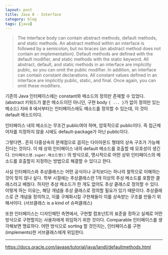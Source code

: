 ```yaml
---
layout: post
title: Java 8 - Interface
category: blog
tags: [java]
---
```

> The interface body can contain abstract methods, default methods, and static methods. An abstract method within an interface is followed by a semicolon, but no braces (an abstract method does not contain an implementation). Default methods are defined with the default modifier, and static methods with the static keyword. All abstract, default, and static methods in an interface are implicitly public, so you can omit the public modifier.
> In addition, an interface can contain constant declarations. All constant values defined in an interface are implicitly public, static, and final. Once again, you can omit these modifiers.

<!-- more -->

기존의 Java 인터페이스에는 constant와 메소드의 정의만 존재할 수 있었다. (abstract 키워드가 붙은 메소드이던 아니던, 구현 body `{ ... }`가 없이 정의만 있는 메소드) 자바 8 에서부터는 인터페이스에도 메소드를 정의할 수 있는데, 이 것이 default 메소드이다.

인터페이스 내의 메소드는 무조건 public여야 하며, 암묵적으로 public이다. 즉 접근제어자를 지정하지 않을 시에도 default-package가 아닌 public이다.

그렇다면.. 흔히 다중상속의 문제점으로 꼽히는 다이아몬드 형태의 상속 구조가 가능해진다는 것이다.
이 때 상위 인터페이스 내의 default 메소드를 호출할 때 모호성이 생긴다. `인터페이스명.super.메소드명()` 의 방식으로, 명시적으로 어떤 상위 인터페이스의 메소드를 호출할지 지정하는 방법으로 해결할 수 있다고 한다.

사실 인터페이스와 추상클래스는 어떤 공식이나 규칙보다는 하나의 철학으로 이해하는 것이 맞지 않나 싶다. 학부 시절에는 추상클래스란 1개 이상의 추상 메소드를 포함한 클래스라고 배웠다. 하지만 추상 메소드가 한 개도 없어도 추상 클래스로 정의할 수 있다. 이렇게 하는 이유는, 해당 개념을 추상 클래스로 정의할 필요가 있기 때문이다. 추상클래스로 큰 개념을 정의하고, 이를 구체화시킬 구현체들이 이를 상속받는 구조를 만들기 위해서이다. (서브클래스 is a kind of 슈퍼클래스)

또한 인터페이스는 디자인패턴 측면에서, 구현할 컴포넌트의 표준을 정하고 실제로 어떤 방식으로 구현할지는 사용자에게 위임하기 위한 것이다. Comparable 인터페이스를 생각해보면 명료하다. 어떤 방식으로 sorting 할 것인지는, 인터페이스를 구현(implements)한 서브클래스에게 위임한다.

---

https://docs.oracle.com/javase/tutorial/java/IandI/defaultmethods.html